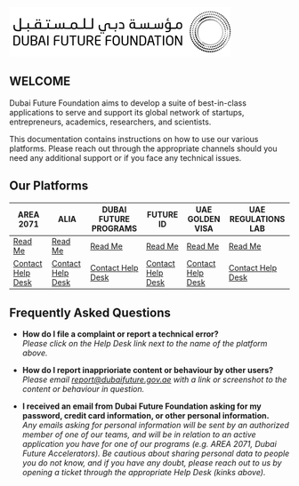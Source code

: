 ![DFF Logo](GENERAL/dff_logo2.png)


## WELCOME <br>

Dubai Future Foundation aims to develop a suite of best-in-class applications to serve and support its global network of startups, entrepreneurs, academics, researchers, and scientists.

This documentation contains instructions on how to use our various platforms. Please reach out through the appropriate channels should you need any additional support or if you face any technical issues.

## Our Platforms <br>

| **AREA 2071**     | **ALIA**     | **DUBAI FUTURE PROGRAMS**           | **FUTURE ID**           | **UAE GOLDEN VISA** |**UAE REGULATIONS LAB** |
|-------------------------------------|-------------------------------------|-------------------------------------|-------------------------------|-----------------------------------|---------------------------------------------|
| [Read Me](/AREA/README.md) | [Read Me](/ALIA/README.md) | [Read Me](/PROGRAMS/README.md) | [Read Me](/FUTURE_ID/README.md) | [Read Me](/VISA/README.md) | [Read Me](/REGLAB/README.md) |
| [Contact Help Desk](mailto:helpdesk@dubaifuture.gov.ae) | [Contact Help Desk](mailto:helpdesk@dubaifuture.gov.ae) | [Contact Help Desk](mailto:helpdesk@dubaifuture.gov.ae) | [Contact Help Desk](mailto:helpdesk@dubaifuture.gov.ae) | [Contact Help Desk](mailto:helpdesk@dubaifuture.gov.ae) | [Contact Help Desk](mailto:helpdesk@dubaifuture.gov.ae) |


## Frequently Asked Questions <br>

* **How do I file a complaint or report a technical error?**<br>
  *Please click on the Help Desk link next to the name of the platform above.*

* **How do I report inapprioriate content or behaviour by other users?**<br>
  *Please email report@dubaifuture.gov.ae with a link or screenshot to the content or behaviour in question.*

* **I received an email from Dubai Future Foundation asking for my password, credit card information, or other personal information.**<br>
  *Any emails asking for personal information will be sent by an authorized member of one of our teams, and will be in relation to an active application you have for one of our programs (e.g. AREA 2071, Dubai Future Accelerators). Be cautious about sharing personal data to people you do not know, and if you have any doubt, please reach out to us by opening a ticket through the appropriate Help Desk (kinks above).*

